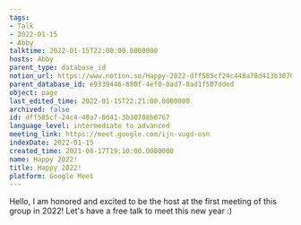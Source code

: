 ```yaml
---
tags:
- Talk
- 2022-01-15
- Abby
talktime: 2022-01-15T22:00:00.0000000
hosts: Abby
parent_type: database_id
notion_url: https://www.notion.so/Happy-2022-dff585cf24c448a78d413b30708b0767
parent_database_id: e9339446-880f-4ef0-8ad7-8ad1f507dded
object: page
last_edited_time: 2022-01-15T22:21:00.0000000
archived: false
id: dff585cf-24c4-48a7-8d41-3b30708b0767
language_level: intermediate to advanced
meeting_link: https://meet.google.com/ijn-vugd-osn
indexDate: 2022-01-15
created_time: 2021-08-17T19:10:00.0000000
name: Happy 2022!
title: Happy 2022!
platform: Google Meet
---
```


Hello, I am honored and excited to be the host at the first meeting of this group in 2022! Let's have a free talk to meet this new year :)





